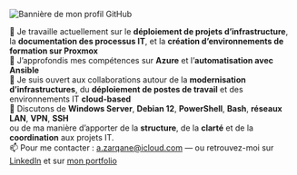 ![Bannière de mon profil GitHub](header.png)

🔭 Je travaille actuellement sur le **déploiement de projets d’infrastructure**, la **documentation des processus IT**, et la **création d’environnements de formation sur Proxmox**  
🌱 J’approfondis mes compétences sur **Azure** et l’**automatisation avec Ansible**  
👯 Je suis ouvert aux collaborations autour de la **modernisation d’infrastructures**, du **déploiement de postes de travail** et des environnements IT **cloud-based**  
💬 Discutons de **Windows Server**, **Debian 12**, **PowerShell**, **Bash**, **réseaux LAN**, **VPN**, **SSH**  
ou de ma manière d’apporter de la **structure**, de la **clarté** et de la **coordination** aux projets IT.  
📫 Pour me contacter : a.zarqane@icloud.com — ou retrouvez-moi sur [LinkedIn](https://www.linkedin.com/in/zarqane/) et sur [mon portfolio](https://azarqane.github.io/Portfolio/)
